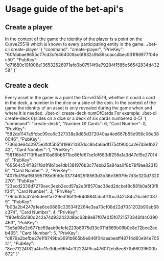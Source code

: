 # Usage guide of the bet-api's
## Create a player
In the context of the game the identity of the player is a point on the Curve25519 which is known to every participating entity in the game.
./bet-cli create-player
'{
	"command":	"create-player",
	"PrivKey":	"60fdabae9655c77cd3cfe464009ac6f832c9b89ccaccdbec931f88977f04ec59",
	"PubKey":	"d71680c191006e136532526971afd0b07514f0e79284f1585c56542834d43258"
}'
## Create a deck
Every asset in the game is a point the Curve25519, whether it could a card in the deck, a number in the dice or a side of the coin. In the context of the game the identity
of an asset is only revealed during the game when and where it is needed.
./bet-cli create-deck numOfCards
For example: ./bet-cli create-deck 6(sides on a dice or a deck of six cards numbered 0-5)
'{
	"command":	"create-deck",
	"Number Of Cards":	6,
	"Card Number":	0,
	"PrivKey":	"582de1147a5fcbc99ce6c327338a9d85d372040aa4ed667b55d956c06e380046",
	"PubKey":	"736dde64d2975e3fdf5b5f419921087dcc8b4a6adf1754f900ca2e7d3e1b2742",
	"Card Number":	1,
	"PrivKey":	"58116b47713f8ad810a86bb571bc66fd67ce1df663df256a1a3d47cf5e27014d",
	"PubKey":	"69564c54f1821f8d1f9b1be1db1381976b3c77ebb25a84aa0f8b79f9ae823156",
	"Card Number":	2,
	"PrivKey":	"4075d76aff6f595798d9fd0c33734625f8563d3b36e36979c7d3e320d7320270",
	"PubKey":	"23acd2336d7279eec3eeb2ecd97a2e3f8570ac38ed2dcbef8c881b0a5f3f8f34",
	"Card Number":	3,
	"PrivKey":	"78cbdfdc42de5deeffa729edf8bfffe64d884faba011bca142c84c2ba5610379",
	"PubKey":	"b03a2b4247a1ee6ce0886c33534f2264e3aa70cf08d22d7031202b90ab68c374",
	"Card Number":	4,
	"PrivKey":	"f80efb5b180d242a74d932422d8bc63b8e97f07e015f0721573346fd40390463",
	"PubKey":	"3e5a98e2c677be59aab9efefe223b8975d33c011d669b06b0c8c72bce2ecb465",
	"Card Number":	5,
	"PrivKey":	"d879a2befbe27e1f9749be3691b665b9e846f04aaabeaff48714d60e94e70541",
	"PubKey":	"8ce71224f82a4bc11e3dbe9654c1f2224f9ca4760f2eb8ee87fb86029600b872"
}'

